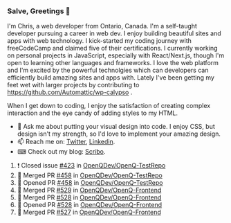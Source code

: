 ### Salve, Greetings 👋

I'm Chris, a web developer from Ontario, Canada. I'm a self-taught developer pursuing a career in web dev. I enjoy building beautiful sites and apps with web technology.
I kick-started my coding journey with freeCodeCamp and claimed five of their certifications.  I currently working on personal projects in JavaScript, especially with React/Next.js, though I'm open to learning other languages and frameworks. I love the web platform and I'm excited by the powerful technolgies which can developers can efficiently build amazing sites and apps with. Lately I've been getting my feet wet with larger projects by contributing to https://github.com/Automattic/wp-calypso .

When I get down to coding, I enjoy the satisfaction of creating complex interaction and the eye candy of adding styles to my HTML. 

- 💬 Ask me about putting your visual design into code. I enjoy CSS, but design isn't my strength, so I'd love to implement your amazing design.
- 📫 Reach me on: [Twitter](https://twitter.com/Christo28120856), [Linkedin](https://www.linkedin.com/in/christopher-stevers-07b9a5204/).
- ⌨ Check out my blog: [Scribo](https://christopherstevers.cf).
<!--
**Christopher-Stevers/Christopher-Stevers** is a ✨ _special_ ✨ repository because its `README.md` (this file) appears on your GitHub profile.

Here are some ideas to get you started:

- 🔭 I’m currently working on ...
- 🌱 I’m currently learning ...
- 👯 I’m looking to collaborate on ...
- 🤔 I’m looking for help with ...
- 😄 Pronouns: ...
- ⚡ Fun fact: ...
-->

<!--START_SECTION:activity-->
1. ❗️ Closed issue [#423](https://github.com/OpenQDev/OpenQ-TestRepo/issues/423) in [OpenQDev/OpenQ-TestRepo](https://github.com/OpenQDev/OpenQ-TestRepo)
2. 🎉 Merged PR [#458](https://github.com/OpenQDev/OpenQ-TestRepo/pull/458) in [OpenQDev/OpenQ-TestRepo](https://github.com/OpenQDev/OpenQ-TestRepo)
3. 💪 Opened PR [#458](https://github.com/OpenQDev/OpenQ-TestRepo/pull/458) in [OpenQDev/OpenQ-TestRepo](https://github.com/OpenQDev/OpenQ-TestRepo)
4. 🎉 Merged PR [#529](https://github.com/OpenQDev/OpenQ-Frontend/pull/529) in [OpenQDev/OpenQ-Frontend](https://github.com/OpenQDev/OpenQ-Frontend)
5. 🎉 Merged PR [#528](https://github.com/OpenQDev/OpenQ-Frontend/pull/528) in [OpenQDev/OpenQ-Frontend](https://github.com/OpenQDev/OpenQ-Frontend)
6. 💪 Opened PR [#528](https://github.com/OpenQDev/OpenQ-Frontend/pull/528) in [OpenQDev/OpenQ-Frontend](https://github.com/OpenQDev/OpenQ-Frontend)
7. 🎉 Merged PR [#527](https://github.com/OpenQDev/OpenQ-Frontend/pull/527) in [OpenQDev/OpenQ-Frontend](https://github.com/OpenQDev/OpenQ-Frontend)
<!--END_SECTION:activity-->
